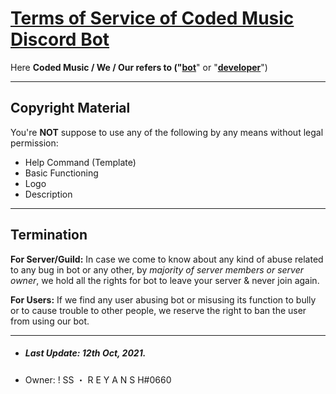 # **[Terms of Service of Coded Music Discord Bot](https://dsc.gg/codedmusic)**



Here **Coded Music **/ **We** / **Our** refers to ("**[bot](https://top.gg/bot/885876809776893964)**" or "**[developer](https://github.com/EitoZX)**")

---

## **Copyright Material**

You're **NOT** suppose to use any of the following by any means without legal permission:
- Help Command (Template)
- Basic Functioning
- Logo
- Description


---

## **Termination**

**For Server/Guild:** In case we come to know about any kind of abuse related to any bug in bot or any other, by *majority of server members or server owner*, we hold all the rights for bot to leave your server & never join again.


**For Users:** If we find any user abusing bot or misusing its function to bully or to cause trouble to other people, we reserve the right to ban the user from using our bot.


---
- ##### Last Update: 12th Oct, 2021.
- Owner: ! SS ・ R E Y A N S H#0660
